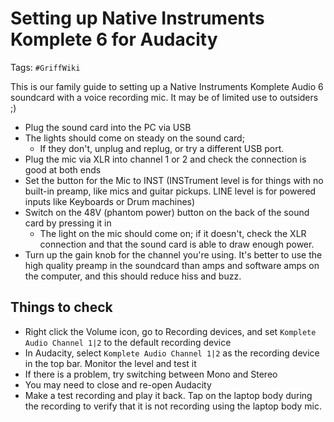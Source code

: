 # Setting up Native Instruments Komplete 6 for Audacity

Tags: `#GriffWiki`

This is our family guide to setting up a Native Instruments Komplete Audio 6 soundcard with a voice recording mic. It may be of limited use to outsiders ;)

 * Plug the sound card into the PC via USB
 * The lights should come on steady on the sound card;
	 + If they don't, unplug and replug, or try a different USB port.
 * Plug the mic via XLR into channel 1 or 2 and check the connection is good at both ends
 * Set the button for the Mic to INST (INSTrument level is for things with no built-in preamp, like mics and guitar pickups. LINE level is for powered inputs like Keyboards or Drum machines)
 * Switch on the 48V (phantom power) button on the back of the sound card by pressing it in
	 + The light on the mic should come on; if it doesn't, check the XLR connection and that the sound card is able to draw enough power.
 * Turn up the gain knob for the channel you're using. It's better to use the high quality preamp in the soundcard than amps and software amps on the computer, and this should reduce hiss and buzz.

## Things to check

 * Right click the Volume icon, go to Recording devices, and set `Komplete Audio Channel 1|2` to the default recording device
 * In Audacity, select `Komplete Audio Channel 1|2` as the recording device in the top bar. Monitor the level and test it
 * If there is a problem, try switching between Mono and Stereo
 * You may need to close and re-open Audacity
 * Make a test recording and play it back. Tap on the laptop body during the recording to verify that it is not recording using the laptop body mic.

